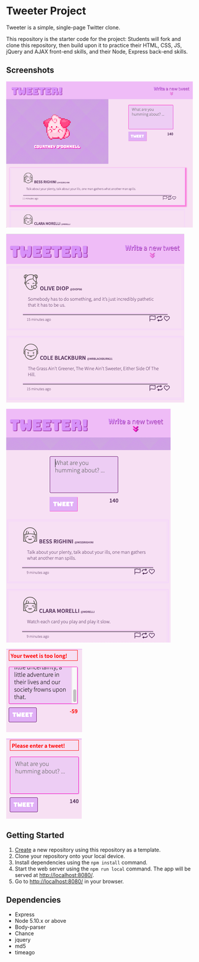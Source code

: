 # Tweeter Project

Tweeter is a simple, single-page Twitter clone.

This repository is the starter code for the project: Students will fork and clone this repository, then build upon it to practice their HTML, CSS, JS, jQuery and AJAX front-end skills, and their Node, Express back-end skills.


## Screenshots

!["Screenshot of main side-by-side view with hover"](https://github.com/CourtneyODonnell/tweeter/blob/master/docs/side-by-side-view-with-hover.png?raw=true)

!["Screenshot of main side-by-side scrolled down"](https://github.com/CourtneyODonnell/tweeter/blob/master/docs/scrolled-down.png?raw=true)

!["Screenshot of compact view"](https://github.com/CourtneyODonnell/tweeter/blob/master/docs/compact%20view.png?raw=true)

!["Screenshot of error too long"](https://github.com/CourtneyODonnell/tweeter/blob/master/docs/error-too-long.png?raw=true)

!["Screenshot of error no tweet"](https://github.com/CourtneyODonnell/tweeter/blob/master/docs/error-please-enter-tweet.png?raw=true)
## Getting Started

1. [Create](https://docs.github.com/en/repositories/creating-and-managing-repositories/creating-a-repository-from-a-template) a new repository using this repository as a template.
2. Clone your repository onto your local device.
3. Install dependencies using the `npm install` command.
3. Start the web server using the `npm run local` command. The app will be served at <http://localhost:8080/>.
4. Go to <http://localhost:8080/> in your browser.

## Dependencies

- Express
- Node 5.10.x or above
- Body-parser
- Chance
- jquery
- md5
- timeago